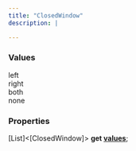 ```yaml
---
title: "ClosedWindow"
description: |

---
```



### Values

<dl>
<dt><span class="dart-code">left</span></dt>
<dt><span class="dart-code">right</span></dt>
<dt><span class="dart-code">both</span></dt>
<dt><span class="dart-code">none</span></dt>
</dl>


### Properties
<dl>
<dt>

<span class="dart-code">[List]\<[ClosedWindow]> <strong>get [values](values)</strong>;</span>
</dt>
</dl>
